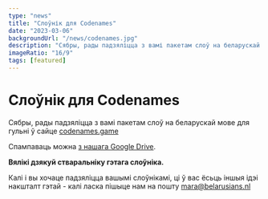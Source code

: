 ```yaml
---
type: "news"
title: "Слоўнік для Codenames"
date: "2023-03-06"
backgroundUrl: "/news/codenames.jpg"
description: "Сябры, рады падзяліцца з вамі пакетам слоў на беларускай мове для гульні codenames"
imageRatio: "16/9"
tags: [featured]
---
```


# Слоўнік для Codenames

Сябры, рады падзяліцца з вамі пакетам слоў на беларускай мове для гульні ў сайце [codenames.game](https://codenames.game)

Спампаваць можна [з нашага Google Drive](https://drive.google.com/file/d/1Q8FDLU2xzFYesQI3zaF1-myxNofDD4XP/view?usp=sharing).

**Вялікі дзякуй стваральніку гэтага слоўніка.**

Калі і вы хочаце падзяліцца вашымі слоўнікамі, ці ў вас ёсьць іншыя ідэі накшталт гэтай - калі ласка пішыце нам на пошту [mara@belarusians.nl](mailto:mara@belarusians.nl)